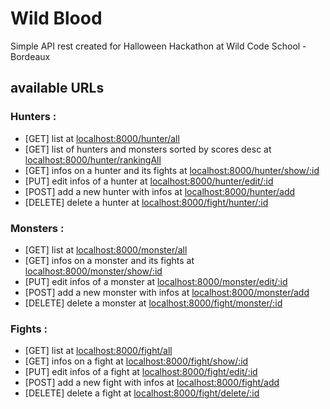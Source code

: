 # Wild Blood

Simple API rest created for Halloween Hackathon at Wild Code School - Bordeaux

## available URLs 

### Hunters :
- [GET] list at [localhost:8000/hunter/all](localhost:8000/hunter/all) 
- [GET] list of hunters and monsters sorted by scores desc at [localhost:8000/hunter/rankingAll](localhost:8000/hunter/rankingAll) 
- [GET] infos on a hunter and its fights at [localhost:8000/hunter/show/:id](localhost:8000/hunter/show/2)
- [PUT] edit infos of a hunter at [localhost:8000/hunter/edit/:id](localhost:8000/hunter/edit/2)
- [POST] add a new hunter with infos at [localhost:8000/hunter/add](localhost:8000/hunter/add)
- [DELETE] delete a hunter at [localhost:8000/fight/hunter/:id](localhost:8000/hunter/delete/2) 

### Monsters :
- [GET] list at [localhost:8000/monster/all](localhost:8000/monster/all) 
- [GET] infos on a monster and its fights at [localhost:8000/monster/show/:id](localhost:8000/monster/show/2)
- [PUT] edit infos of a monster at [localhost:8000/monster/edit/:id](localhost:8000/monster/edit/2)
- [POST] add a new monster with infos at [localhost:8000/monster/add](localhost:8000/monster/add)
- [DELETE] delete a monster at [localhost:8000/fight/monster/:id](localhost:8000/monster/delete/2) 

### Fights :
- [GET] list at [localhost:8000/fight/all](localhost:8000/fight/all) 
- [GET] infos on a fight at [localhost:8000/fight/show/:id](localhost:8000/fight/show/2)
- [PUT] edit infos of a fight at [localhost:8000/fight/edit/:id](localhost:8000/fight/edit/2)
- [POST] add a new fight with infos at [localhost:8000/fight/add](localhost:8000/fight/add)
- [DELETE] delete a fight at [localhost:8000/fight/delete/:id](localhost:8000/fight/delete/2) 



